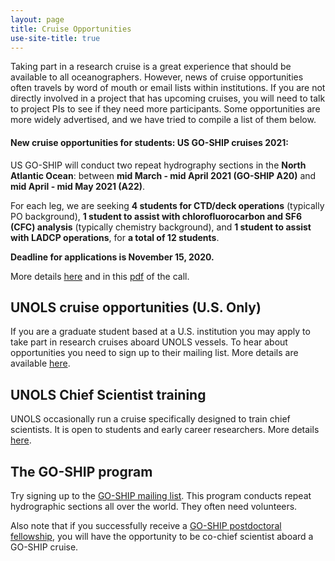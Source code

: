 ```yaml
---
layout: page
title: Cruise Opportunities
use-site-title: true
---
```


Taking part in a research cruise is a great experience that should be available to all oceanographers. However, news of cruise opportunities often travels by word of mouth or email lists within institutions. If you are not directly involved in a project that has upcoming cruises, you will need to talk to project PIs to see if they need more participants. Some opportunities are more widely advertised, and we have tried to compile a list of them below. 


#### New cruise opportunities for students: US GO-SHIP cruises 2021:

US GO-SHIP will conduct two repeat hydrography sections in the **North Atlantic Ocean**: between **mid March - mid April 2021 (GO-SHIP A20)** and **mid April - mid May 2021 (A22)**.

For each leg, we are seeking **4 students for CTD/deck operations** (typically PO background), **1 student to assist with chlorofluorocarbon and SF6 (CFC) analysis** (typically chemistry background), and **1 student to assist with LADCP operations**, for **a total of 12 students**.

**Deadline for applications is November 15, 2020.**

More details [here](https://usgoship.ucsd.edu/2020/09/14/student-opportunities-to-sail-with-us-in-the-north-atlantic-ocean-a20-a22/) and in this [pdf](<https://usgoship.ucsd.edu/wp-content/uploads/sites/353/GO-SHIP_A20-A22_2021_Student_Opportunity.pdf>) of the call.



## UNOLS cruise opportunities (U.S. Only)

If you are a graduate student based at a U.S. institution you may apply to take part in research cruises aboard UNOLS vessels. To hear about opportunities you need to sign up to their mailing list. More details are available [here](https://www.unols.org/unols-cruise-opportunity-program).

## UNOLS Chief Scientist training

UNOLS occasionally run a cruise specifically designed to train chief scientists. It is open to students and early career researchers. More details [here](https://www.unols.org/nsf-unols-chief-scientist-training-cruise).

## The GO-SHIP program

Try signing up to the [GO-SHIP mailing list](http://www.go-ship.org/Join.html). This program conducts repeat hydrographic sections all over the world. They often need volunteers.

Also note that if you successfully receive a [GO-SHIP postdoctoral fellowship](https://usgoship.ucsd.edu/postdoctoral-fellowships/), you will have the opportunity to be co-chief scientist aboard a GO-SHIP cruise. 